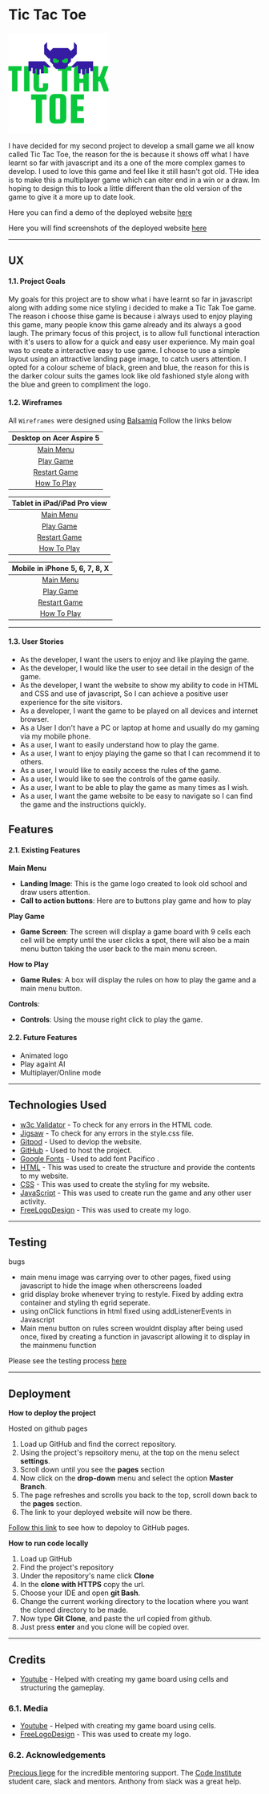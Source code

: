# Tic Tac Toe

![Tic Tac Toe](documents/images//tictaktoe-logo.png)

I have decided for my second project to develop a small game we all know called Tic Tac Toe, the reason for the is because it shows off
what I have learnt so far with javascript and its a one of the more complex games to develop. I used to love this game and feel like 
it still hasn't got old. THe idea is to make this a multiplayer game which can eiter end in a win or a draw. Im hoping to design this
to look a little different than the old version of the game to give it a more up to date look.

Here you can find a demo of the deployed website [here](https://mat2801.github.io/project2-tic-tac-toe/)

Here you will find screenshots of the deployed website [here](documents/screenshots//)

---

## UX

#### 1.1. Project Goals
My goals for this project are to show what i have learnt so far in javascript along with adding some nice styling
i decided to make a Tic Tak Toe game. The reason i choose thise game is because i always used to enjoy playing this 
game, many people know this game already and its always a good laugh. The primary focus of this project, is to allow full 
functional interaction with it's users to allow for a quick and easy user experience. 
My main goal was to create a interactive easy to use game. I choose to use a simple layout using an attractive landing page image, 
to catch users attention. I opted for a colour scheme of black, green and blue, the reason for this is the darker colour suits
the games look like old fashioned style along with the blue and green to compliment the logo. 


#### 1.2. Wireframes

All ```Wireframes``` were designed using [Balsamiq](https://balsamiq.com/) Follow the links below 

|      Desktop on Acer Aspire 5     |
|      :-----:      |
|[Main Menu](documents/wireframes//Desktop-mainmenu.PNG)|
|[Play Game](documents/wireframes//Desktop-gamescreen.PNG)|
|[Restart Game](documents/wireframes//Desktop-restartgame.PNG)|
|[How To Play](documents/wireframes//Desktop-howtoplay.PNG)|

|      Tablet in iPad/iPad Pro view     |
|      :-----:      |
|[Main Menu](documents/wireframes//Tablet-mainmenu.PNG)|
|[Play Game](documents/wireframes//Tablet-gamescreen.PNG)|
|[Restart Game](documents/wireframes//Tablet-restartgame.PNG)|
|[How To Play](documents/wireframes//Tablet-howtoplay.PNG)|

|      Mobile in iPhone 5, 6, 7, 8, X     |
|      :-----:      |
|[Main Menu](documents/wireframes//Mobile-mainmenu.PNG)|
|[Play Game](documents/wireframes//Mobile-gamescreen.PNG)|
|[Restart Game](documents/wireframes//Mobile-restartgame.PNG)|
|[How To Play](documents/wireframes//Mobile-howtoplay.PNG)|

---

#### 1.3. User Stories
 
- As the developer, I want the users to enjoy and like playing the game.
- As the developer, I would like the user to see detail in the design of the game. 
- As the developer, I want the website to show my ability to code in HTML and CSS and use of javascript, So I can achieve a positive user experience for the site visitors.
- As a developer, I want the game to be played on all devices and internet browser. 
- As a User I don't have a PC or laptop at home and usually do my gaming via my mobile phone.
- As a user, I want to easily understand how to play the game.
- As a user, I want to enjoy playing the game so that I can recommend it to others.
- As a user, I would like to easily access the rules of the game. 
- As a user, I would like to see the controls of the game easily.
- As a user, I want to be able to play the game as many times as I wish.
- As a user, I want the game website to be easy to navigate so I can find the game and the instructions quickly.
 
## Features

#### 2.1. Existing Features

**Main Menu**

- **Landing Image**: This is the game logo created to look old school and draw users attention.
- **Call to action buttons**: Here are to buttons play game and how to play

**Play Game**

- **Game Screen**: The screen will display a game board with 9 cells each cell will be empty until the user clicks a spot, there will
                   also be a main menu button taking the user back to the main menu screen.

**How to Play**

- **Game Rules**: A box will display the rules on how to play the game and a main menu button.

**Controls**:

- **Controls**: Using the mouse right click to play the game.
 

#### 2.2. Future Features
- Animated logo 
- Play againt AI
- Multiplayer/Online mode 
---

## Technologies Used
- [w3c Validator](https://validator.w3.org/) - To check for any errors in the HTML code.
- [Jigsaw](https://jigsaw.w3.org/css-validator/) - To check for any errors in the style.css file. 
- [Gitpod](https://gitpod.io/) - Used to devlop the website. 
- [GitHub](https://github.com/) - Used to host the project.
- [Google Fonts](https://fonts.google.com/) - Used to add font Pacifico . 
- [HTML](https://en.wikipedia.org/wiki/HTML) - This was used to create the structure and provide the contents to my website.
- [CSS](https://en.wikipedia.org/wiki/CSS) - This was used to create the styling for my website.
- [JavaScript](https://en.wikipedia.org/wiki/JavaScript) - This was used to create run the game and any other user activity.
- [FreeLogoDesign](https://www.freelogodesign.org/) - This was used to create my logo.


---

## Testing

bugs
- main menu image was carrying over to other pages, fixed using javascript to hide the image when otherscreens loaded
- grid display broke whenever trying to restyle. Fixed by adding extra container and styling th egrid seperate.
- using onClick functions in html fixed using addListenerEvents in Javascript
- Main menu button on rules screen wouldnt display after being used once, fixed by creating a function in javascript allowing it to display in the mainmenu function

Please see the testing process [here]()

---

## Deployment

**How to deploy the project**

Hosted on github pages

1. Load up GitHub and find the correct repository.
2. Using the project's repsoitory menu, at the top on the menu select **settings**.
3. Scroll down until you see the **pages** section
4. Now click on the **drop-down** menu and select the option **Master Branch**.
5. The page refreshes and scrolls you back to the top, scroll down back to the **pages** section.
6. The link to your deployed website will now be there.

[Follow this link](https://docs.github.com/en/pages/getting-started-with-github-pages/configuring-a-publishing-source-for-your-github-pages-site) to see how to depoloy to GitHub pages. 

**How to run code locally**

1. Load up GitHub
2. Find the project's repository
3. Under the repository's name click **Clone**
4. In the **clone with HTTPS** copy the url.
5. Choose your IDE and open **git Bash**.
6. Change the current working directory to the location where you want the cloned directory to be made.
7. Now type **Git Clone**, and paste the url copied from github.
8. Just press **enter** and you clone will be copied over.

---

## Credits
- [Youtube](https://www.youtube.com/) - Helped with creating my game board using cells and structuring the gameplay.


### 6.1. Media
- [Youtube](https://www.youtube.com/) - Helped with creating my game board using cells.
- [FreeLogoDesign](https://www.freelogodesign.org/) - This was used to create my logo.

### 6.2. Acknowledgements
[Precious Ijege](https://www.linkedin.com/in/precious-ijege-908a00168/?originalSubdomain=ng) for the incredible mentoring support.
The [Code Institute](https://codeinstitute.net/) student care, slack and mentors. 
Anthony from slack was a great help. 